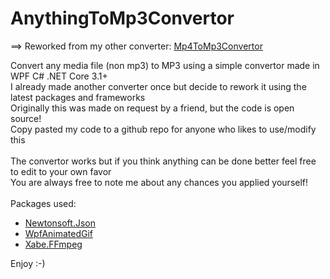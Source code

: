 # AnythingToMp3Convertor
==> Reworked from my other converter: <a href=https://github.com/ChrisVDB36/Mp4ToMp3Convertor>Mp4ToMp3Convertor</a>

Convert any media file (non mp3) to MP3 using a simple convertor made in WPF C# .NET Core 3.1+<br />
I already made another converter once but decide to rework it using the latest packages and frameworks<br />
Originally this was made on request by a friend, but the code is open source!<br />
Copy pasted my code to a github repo for anyone who likes to use/modify this
<br />
<br />
The convertor works but if you think anything can be done better feel free to edit to your own favor<br />
You are always free to note me about any chances you applied yourself!
<br />
<br />
Packages used:
 - <a href=https://github.com/JamesNK/Newtonsoft.Json>Newtonsoft.Json</a>
 - <a href=https://github.com/XamlAnimatedGif/WpfAnimatedGif>WpfAnimatedGif</a>
 - <a href=https://github.com/tomaszzmuda/Xabe.FFmpeg>Xabe.FFmpeg</a>

Enjoy :-)
